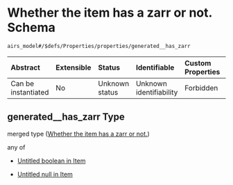 # Whether the item has a zarr or not. Schema

```txt
airs_model#/$defs/Properties/properties/generated__has_zarr
```



| Abstract            | Extensible | Status         | Identifiable            | Custom Properties | Additional Properties | Access Restrictions | Defined In                                                                |
| :------------------ | :--------- | :------------- | :---------------------- | :---------------- | :-------------------- | :------------------ | :------------------------------------------------------------------------ |
| Can be instantiated | No         | Unknown status | Unknown identifiability | Forbidden         | Allowed               | none                | [model.schema.json\*](../../out/model.schema.json "open original schema") |

## generated\_\_has\_zarr Type

merged type ([Whether the item has a zarr or not.](model-defs-properties-properties-whether-the-item-has-a-zarr-or-not.md))

any of

*   [Untitled boolean in Item](model-defs-properties-properties-whether-the-item-has-a-zarr-or-not-anyof-0.md "check type definition")

*   [Untitled null in Item](model-defs-properties-properties-whether-the-item-has-a-zarr-or-not-anyof-1.md "check type definition")
